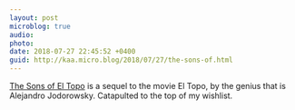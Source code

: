 ```yaml
---
layout: post
microblog: true
audio: 
photo: 
date: 2018-07-27 22:45:52 +0400
guid: http://kaa.micro.blog/2018/07/27/the-sons-of.html
---
```

[The Sons of El Topo](http://www.comicsbeat.com/art-preview-see-ladronns-art-for-the-sons-of-el-topo-volume-one-cain/) is a sequel to the movie El Topo, by the genius that is Alejandro Jodorowsky. Catapulted to the top of my wishlist.
